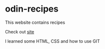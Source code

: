 # odin-recipes
This website contains recipes

Check out [site](https://clydecode.github.io/odin-recipes/)

I learned some HTML, CSS and how to use GIT

